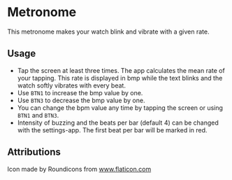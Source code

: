 # Metronome

This metronome makes your watch blink and vibrate with a given rate.

## Usage

* Tap the screen at least three times. The app calculates the mean rate of your tapping. This rate is displayed in bmp while the text blinks and the watch softly vibrates with every beat.
* Use `BTN1` to increase the bmp value by one.
* Use `BTN3` to decrease the bmp value by one.
* You can change the bpm value any time by tapping the screen or using `BTN1` and `BTN3`.
* Intensity of buzzing and the beats per bar (default 4) can be changed with the settings-app. The first beat per bar will be marked in red.

## Attributions

Icon made by Roundicons from www.flaticon.com
